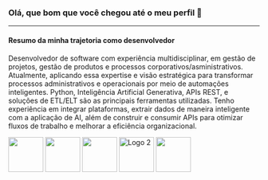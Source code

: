 ### Olá, que bom que você chegou até o meu perfil 🤘
----------------------------------------------------

#### Resumo da minha trajetoria como desenvolvedor 

Desenvolvedor de software com experiência multidisciplinar, em gestão de projetos, gestão de produtos e processos corporativos/asministrativos. Atualmente, aplicando essa expertise e visão estratégica para transformar processos administrativos e operacionais por meio de automações inteligentes.
Python, Inteligência Artificial Generativa, APIs REST, e soluções de ETL/ELT são as principais ferramentas utilizadas. Tenho experiência em integrar plataformas, extrair dados de maneira inteligente com a aplicação de AI, além de construir e consumir APIs para otimizar fluxos de trabalho e melhorar a eficiência organizacional.

<div align="left">

  <img src="https://cdn.jsdelivr.net/gh/devicons/devicon/icons/python/python-original.svg" width="70" height="70"/>       
  <img src="https://cdn.jsdelivr.net/gh/devicons/devicon/icons/dotnetcore/dotnetcore-original.svg" width="70" height="70" />
  <img src="https://cdn.jsdelivr.net/gh/devicons/devicon/icons/mongodb/mongodb-original-wordmark.svg" width="70" height="70" />
  <img src="https://cdn.jsdelivr.net/gh/devicons/devicon/icons/mysql/mysql-original.svg" alt="Logo 2" width="70" height="70" />
  <img src="https://cdn.jsdelivr.net/gh/devicons/devicon/icons/javascript/javascript-original.svg" width="70" height="70" />
</div>



